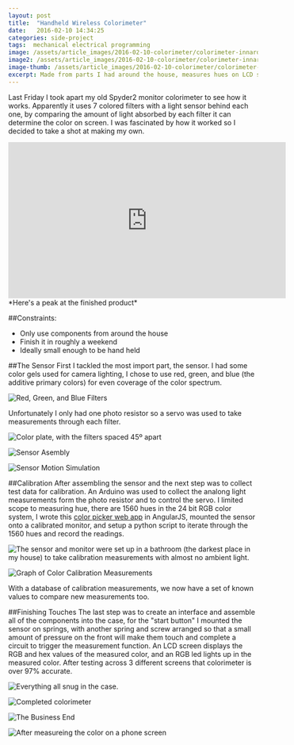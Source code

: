 ```yaml
---
layout: post
title:  "Handheld Wireless Colorimeter"
date:   2016-02-10 14:34:25
categories: side-project
tags:  mechanical electrical programming
image: /assets/article_images/2016-02-10-colorimeter/colorimeter-innards.jpg
image2: /assets/article_images/2016-02-10-colorimeter/colorimeter-innards.jpg
image-thumb: /assets/article_images/2016-02-10-colorimeter/colorimeter-innards.jpg
excerpt: Made from parts I had around the house, measures hues on LCD screens with 97% accuracy.
---
```

Last Friday I took apart my old Spyder2 monitor colorimeter to see how it works.  Apparently it uses 7 colored filters with a light sensor behind each one,  by comparing the amount of light absorbed by each filter it can determine the color on screen.  I was fascinated by how it worked so I decided to take a shot at making my own.

<iframe width="560" height="315" src="https://www.youtube.com/embed/laYNx_acj_0?rel=0&amp;showinfo=0" frameborder="0" allowfullscreen></iframe>
*Here's a peak at the finished product*

##Constraints:
- Only use components from around the house
- Finish it in roughly a weekend
- Ideally small enough to be hand held

##The Sensor
First I tackled the most import part, the sensor. I had some color gels used for camera lighting, I chose to use red, green, and blue (the additive primary colors) for even coverage of the color spectrum.

![Red, Green, and Blue Filters](/assets/article_images/2016-02-10-colorimeter/color-filters.jpg)

Unfortunately I only had one photo resistor so a servo was used to take measurements through each filter.

![Color plate, with the filters spaced 45º apart](/assets/article_images/2016-02-10-colorimeter/color-plate.jpg)

![Sensor Asembly](/assets/article_images/2016-02-10-colorimeter/colorimeter-sensor-explosion.jpg)

![Sensor Motion Simulation](/assets/article_images/2016-02-10-colorimeter/Sensor-Motion-Simulation.gif)


##Calibration
After assembling the sensor and the next step was to collect test data for calibration.  An Arduino was used to collect the analong light measurements form the photo resistor and to control the servo. I limited scope to measuring hue, there are 1560 hues in the 24 bit RGB color system, I wrote this [color picker web app](/color) in AngularJS, mounted the sensor onto a calibrated monitor, and setup a python script to iterate through the 1560 hues and record the readings.

![The sensor and monitor were set up in a bathroom (the darkest place in my house) to take calibration measurements with almost no ambient light.](/assets/article_images/2016-02-10-colorimeter/test-setup.jpg)

![Graph of Color Calibration Measurements](/assets/article_images/2016-02-10-colorimeter/colorimeter-calibration-data.jpg)

With a database of calibration measurements, we now have a set of known values to compare new measurements too.  

##Finishing Touches
The last step was to create an interface and assemble all of the components into the case, for the "start button" I mounted the sensor on springs, with another spring and screw arranged so that a small amount of pressure on the front will make them touch and complete a circuit to trigger the measurement function.  An LCD screen displays the RGB and hex values of the measured color, and an RGB led lights up in the measured color.  After testing across 3 different screens that colorimeter is over 97% accurate.

![Everything all snug in the case.](/assets/article_images/2016-02-10-colorimeter/colorimeter-innards.jpg)

![Completed colorimeter](/assets/article_images/2016-02-10-colorimeter/colorimeter.jpg)

![The Business End](/assets/article_images/2016-02-10-colorimeter/business-end.jpg)

![After measureing the color on a phone screen](/assets/article_images/2016-02-10-colorimeter/measure-phone-color.jpg)
